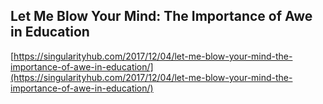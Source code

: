## Let Me Blow Your Mind: The Importance of Awe in Education
  
  [https://singularityhub.com/2017/12/04/let-me-blow-your-mind-the-importance-of-awe-in-education/](https://singularityhub.com/2017/12/04/let-me-blow-your-mind-the-importance-of-awe-in-education/)